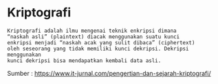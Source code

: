 # Kriptografi

```text
Kriptografi adalah ilmu mengenai teknik enkripsi dimana 
“naskah asli” (plaintext) diacak menggunakan suatu kunci 
enkripsi menjadi “naskah acak yang sulit dibaca” (ciphertext) 
oleh seseorang yang tidak memiliki kunci dekripsi. Dekripsi menggunakan 
kunci dekripsi bisa mendapatkan kembali data asli.
```

Sumber : https://www.it-jurnal.com/pengertian-dan-sejarah-kriptografi/